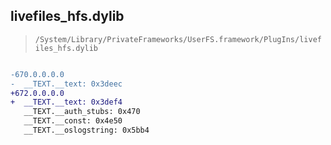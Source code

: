 ## livefiles_hfs.dylib

> `/System/Library/PrivateFrameworks/UserFS.framework/PlugIns/livefiles_hfs.dylib`

```diff

-670.0.0.0.0
-  __TEXT.__text: 0x3deec
+672.0.0.0.0
+  __TEXT.__text: 0x3def4
   __TEXT.__auth_stubs: 0x470
   __TEXT.__const: 0x4e50
   __TEXT.__oslogstring: 0x5bb4

```
